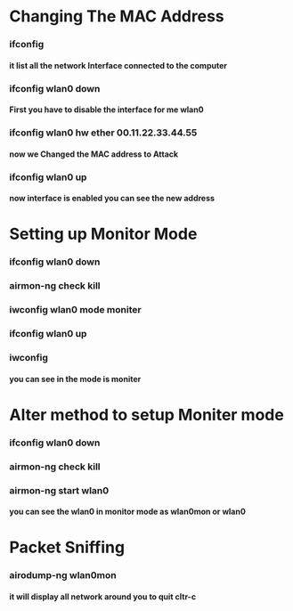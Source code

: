 # Changing The MAC Address 
### ifconfig  
#### it list all the network Interface connected to the computer
### ifconfig wlan0 down  
#### First you have to disable the interface for me wlan0
### ifconfig wlan0 hw ether 00.11.22.33.44.55 
#### now we Changed the MAC address to Attack
### ifconfig wlan0 up 
#### now interface is enabled you can see the new address
# 
#
#
# Setting up Monitor Mode 
### ifconfig wlan0 down 
### airmon-ng check kill
### iwconfig wlan0 mode moniter
### ifconfig wlan0 up
### iwconfig 
#### you can see in the mode is moniter
#
#
# Alter method to setup Moniter mode
### ifconfig wlan0 down
### airmon-ng check kill
### airmon-ng start wlan0
#### you can see the wlan0 in monitor mode as wlan0mon or wlan0
# 
#
#
# Packet Sniffing
### airodump-ng wlan0mon
#### it will display all network around you to quit cltr-c
### 
